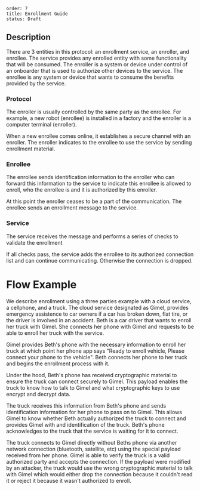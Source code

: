 ```yaml=
order: 7
title: Enrollment Guide
status: Draft
```


## Description

There are 3 entities in this protocol: an enrollment service, an enroller,
and enrollee. The service provides any enrolled entity with some functionality
that will be consumed. The enroller is a system or device under control of
an onboarder that is used to authorize other devices to the service.
The enrollee is any system or device that wants to consume the benefits provided
by the service.

### Protocol

The enroller is usually controlled by the same party as the enrollee. For example, a new robot (enrollee)
is installed in a factory and the enroller is a computer terminal (enroller).

When a new enrollee comes online, it establishes a secure channel with an enroller.
The enroller indicates to the enrollee to use the service by sending enrollment material.

### Enrollee 

The enrollee sends identification information to the enroller who can forward
this information to the service to indicate this enrollee is allowed to enroll, who the enrollee is and it is authorized by this enroller.

At this point the enroller ceases to be a part of the communication. The enrollee sends an enrollment message to the service.

### Service

The service receives the message and performs a series of checks to validate the enrollment

If all checks pass, the service adds the enrollee to its authorized connection list and can continue communicating. Otherwise the connection is dropped.

# Flow Example

We describe enrollment using a three parties example with a cloud service, a cellphone, and a truck. The cloud service designated as Gimel, provides emergency assistence to car owners if a car has broken down, flat tire, or the driver is involved in an accident. Beth is a car driver that wants to enroll her truck with  Gimel. She connects her phone with Gimel and requests to be able to enroll her truck with the service. 

Gimel provides Beth's phone with the necessary information to enroll her truck at which point her phone app says "Ready to enroll vehicle, Please connect your phone to the vehicle". Beth connects her phone to her truck and begins the enrollment process with it. 

Under the hood, Beth's phone has received cryptographic material to ensure the truck  can connect securely to Gimel. This payload enables the truck to know how to talk to Gimel and what cryptographic keys to use encrypt and decrypt data.

The truck receives this information from Beth's phone and sends identification information for her phone to pass on to Gimel. This allows Gimel to know whether Beth actually authorized the truck to connect and provides Gimel with and identification of the truck. Beth's phone acknowledges to the truck that the service is waiting for it to connect. 

The truck connects to Gimel directly without Beths phone via another network connection (bluetooth, satellite, etc) using the special payload received from her phone. Gimel is able to verify the truck is a valid authorized party and accepts the connection. If the payload were modified by an attacker, the truck would use the wrong cryptographic material to talk with Gimel which would either drop the connection because it couldn't read it or reject it because it wasn't authorized to enroll.
